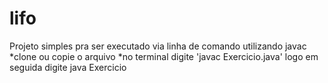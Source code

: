 # lifo
Projeto simples pra ser executado via linha de comando utilizando javac
*clone ou copie o arquivo 
*no terminal digite 'javac Exercicio.java' logo em seguida digite java Exercicio
